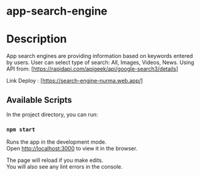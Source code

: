 # app-search-engine

# Description
App search engines are providing information based on keywords entered by users. User can select type of search: All, Images, Videos, News. Using API from:
[https://rapidapi.com/apigeek/api/google-search3/details]


Link Deploy : 
[https://search-engine-nurma.web.app/]


## Available Scripts

In the project directory, you can run:

### `npm start`

Runs the app in the development mode.\
Open [http://localhost:3000](http://localhost:3000) to view it in the browser.

The page will reload if you make edits.\
You will also see any lint errors in the console.